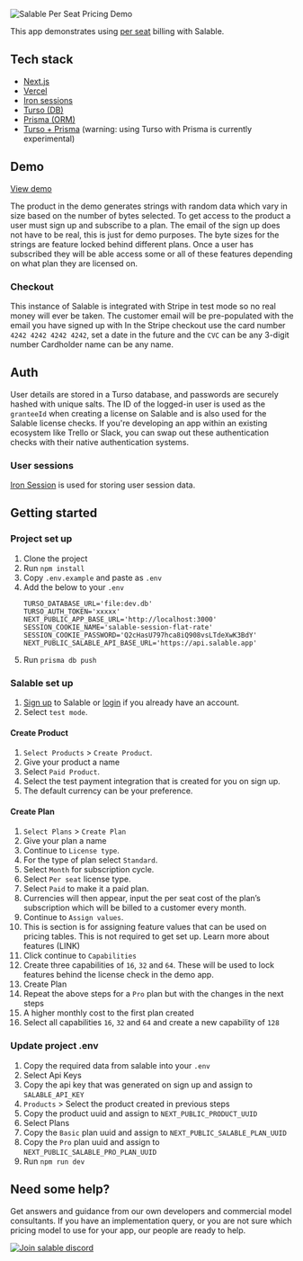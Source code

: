 ![Salable Per Seat Pricing Demo](https://raw.githubusercontent.com/Salable/seats-demo/refs/heads/main/public/per-seat-banner.gif?token=GHSAT0AAAAAACMKGD32XKFIHZB4DU63EEVCZ33WN6A)

This app demonstrates using [per seat](https://www.salable.app/features/per-seat-pricing) billing with Salable.

## Tech stack
- [Next.js](http://Next.js)
- [Vercel](https://vercel.com/docs)
- [Iron sessions](https://github.com/vvo/iron-session)
- [Turso (DB)](https://turso.tech/)
- [Prisma (ORM)](https://www.prisma.io/)
- [Turso + Prisma](https://www.prisma.io/docs/orm/overview/databases/turso) (warning: using Turso with Prisma is currently experimental)

## Demo

[View demo](https://flat-rate-demo.vercel.app/)

The product in the demo generates strings with random data which vary in size based on the number of bytes selected. To get access to the product a user must sign up and subscribe to a plan. The email of the sign up does not have to be real, this is just for demo purposes. The byte sizes for the strings are feature locked behind different plans. Once a user has subscribed they will be able access some or all of these features depending on what plan they are licensed on.

### Checkout
This instance of Salable is integrated with Stripe in test mode so no real money will ever be taken.
The customer email will be pre-populated with the email you have signed up with
In the Stripe checkout use the card number `4242 4242 4242 4242`, set a date in the future and the `CVC` can be any 3-digit number
Cardholder name can be any name.


## Auth
User details are stored in a Turso database, and passwords are securely hashed with unique salts. The ID of the logged-in user is used as the `granteeId` when creating a license on Salable and is also used for the Salable license checks. If you're developing an app within an existing ecosystem like Trello or Slack, you can swap out these authentication checks with their native authentication systems.

### User sessions
[Iron Session](https://github.com/vvo/iron-session) is used for storing user session data. 

## Getting started
### Project set up
1. Clone the project
2. Run `npm install`
3. Copy `.env.example` and paste as `.env`
4. Add the below to your `.env`
    ```
    TURSO_DATABASE_URL='file:dev.db'
    TURSO_AUTH_TOKEN='xxxxx'
    NEXT_PUBLIC_APP_BASE_URL='http://localhost:3000'
    SESSION_COOKIE_NAME='salable-session-flat-rate'
    SESSION_COOKIE_PASSWORD='Q2cHasU797hca8iQ908vsLTdeXwK3BdY'
    NEXT_PUBLIC_SALABLE_API_BASE_URL='https://api.salable.app'
    ```
5. Run `prisma db push`

### Salable set up
1. [Sign up](https://salable.app/login) to Salable or [login](https://salable.app/login) if you already have an account.
2. Select `test mode`.
#### Create Product
1. `Select Products` > `Create Product`.
2. Give your product a name
3. Select `Paid Product`.
4. Select the test payment integration that is created for you on sign up.
5. The default currency can be your preference.
#### Create Plan
1. `Select Plans` > `Create Plan`
2. Give your plan a name
3. Continue to `License type`.
4. For the type of plan select `Standard`.
5. Select `Month` for subscription cycle.
6. Select `Per seat` license type.
7. Select `Paid` to make it a paid plan.
8. Currencies will then appear, input the per seat cost of the plan’s subscription which will be billed to a customer every month.
9. Continue to `Assign values`.
10. This is section is for assigning feature values that can be used on pricing tables. This is not required to get set up. Learn more about features (LINK)
11. Click continue to `Capabilities`
12. Create three capabilities of `16`, `32` and `64`. These will be used to lock features behind the license check in the demo app.
13. Create Plan
14. Repeat the above steps for a `Pro` plan but with the changes in the next steps
15. A higher monthly cost to the first plan created
16. Select all capabilities `16`, `32` and `64` and create a new capability of `128`

### Update project .env
1. Copy the required data from salable into your `.env`
2. Select Api Keys
3. Copy the api key that was generated on sign up and assign to `SALABLE_API_KEY`
4. `Products` > Select the product created in previous steps
5. Copy the product uuid and assign to `NEXT_PUBLIC_PRODUCT_UUID`
6. Select Plans
7. Copy the `Basic` plan uuid and assign to `NEXT_PUBLIC_SALABLE_PLAN_UUID`
8. Copy the `Pro` plan uuid and assign to `NEXT_PUBLIC_SALABLE_PRO_PLAN_UUID`
9. Run `npm run dev`


## Need some help?
Get answers and guidance from our own developers and commercial model consultants. If you have an implementation query, or you are not sure which pricing model to use for your app, our people are ready to help.

[![Join salable discord](https://raw.githubusercontent.com/Salable/seats-demo/refs/heads/main/public/discord-button.png?token=GHSAT0AAAAAACMKGD33B5SG37YQVMV2H6KMZ33WN2Q)](https://discord.com/channels/1064480618546737163/1219751191483781214)